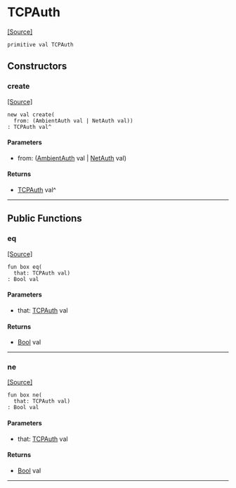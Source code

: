 # TCPAuth
<span class="source-link">[[Source]](src/net/auth.md#L13)</span>
```pony
primitive val TCPAuth
```

## Constructors

### create
<span class="source-link">[[Source]](src/net/auth.md#L14)</span>


```pony
new val create(
  from: (AmbientAuth val | NetAuth val))
: TCPAuth val^
```
#### Parameters

*   from: ([AmbientAuth](builtin-AmbientAuth.md) val | [NetAuth](net-NetAuth.md) val)

#### Returns

* [TCPAuth](net-TCPAuth.md) val^

---

## Public Functions

### eq
<span class="source-link">[[Source]](src/net/auth.md#L14)</span>


```pony
fun box eq(
  that: TCPAuth val)
: Bool val
```
#### Parameters

*   that: [TCPAuth](net-TCPAuth.md) val

#### Returns

* [Bool](builtin-Bool.md) val

---

### ne
<span class="source-link">[[Source]](src/net/auth.md#L14)</span>


```pony
fun box ne(
  that: TCPAuth val)
: Bool val
```
#### Parameters

*   that: [TCPAuth](net-TCPAuth.md) val

#### Returns

* [Bool](builtin-Bool.md) val

---

